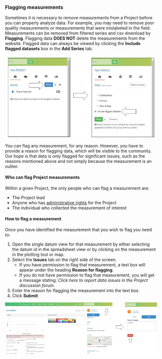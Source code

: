 ### Flagging measurements

Sometimes it is necessary to remove measurements from a Project before you can properly analyze data. For example, you may need to remove poor quality measurements or measurements that were mislabeled in the field. Measurements can be removed from filtered series and csv download by **Flagging**. Flagging data **DOES NOT** delete the measurements from the website. Flagged data can always be viewed by clicking the **Include flagged datasets** box in the **Add Series** tab.

![Include flagged data](../images/tutorials/_data_quality_include_flagged.jpg)

You can flag any measurement, for any reason. However, you have to provide a reason for flagging data, which will be visible to the community. Our hope is that data is only flagged for significant issues, such as the reasons mentioned above and not simply because the measurement is an outlier.

#### Who can flag Project measurements

Within a given Project, the only people who can flag a measurement are:

- The Project lead
- Anyone who has [administrative rights](https://photosynq.org/help/projects_Managing_Project_Settings) for the Project
- The individual who collected the measurement of interest

#### How to flag a measurement

Once you have identified the measurement that you wish to flag you need to:

1. Open the single datum view for that measurement by either selecting the datum id in the spreadsheet view or by clicking on the measurement in the plotting tool or map.
2. Select the **Issues** tab on the right side of the screen.
    - If you have permission to flag that measurement, a text box will appear under the heading **Reason for flagging**.
    - If you do not have permission to flag that measurement, you will get a message stating: *Click here to report data issues in the Project discussion forum*.
3. Enter the reason for flagging the measurement into the text box.
4. Click **Submit**

![Flag data](../images/tutorials/_data_quality_flag_data.jpg)
